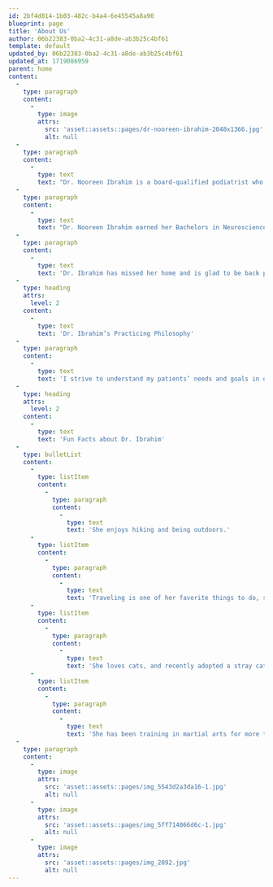 ```yaml
---
id: 2bf4d814-1b03-482c-b4a4-6e45545a8a90
blueprint: page
title: 'About Us'
author: 06b22383-0ba2-4c31-a8de-ab3b25c4bf61
template: default
updated_by: 06b22383-0ba2-4c31-a8de-ab3b25c4bf61
updated_at: 1719086959
parent: home
content:
  -
    type: paragraph
    content:
      -
        type: image
        attrs:
          src: 'asset::assets::pages/dr-nooreen-ibrahim-2048x1366.jpg'
          alt: null
  -
    type: paragraph
    content:
      -
        type: text
        text: "Dr. Nooreen Ibrahim is a board-qualified podiatrist who serves patients in the Highland Park area with great enthusiasm. She enjoys treating patients with all types of pathologies and different age ranges, using her conservative and surgical training.\_"
  -
    type: paragraph
    content:
      -
        type: text
        text: "Dr. Nooreen Ibrahim earned her Bachelors in Neuroscience from UIC. She completed her Doctorate in Podiatric Medicine and Surgery at Des Moines University in Iowa and her residency at Wheaton Franciscan/Ascension in Milwaukee, WI.\_"
  -
    type: paragraph
    content:
      -
        type: text
        text: 'Dr. Ibrahim has missed her home and is glad to be back practicing in Illinois. In her free time, she enjoys spending time with her family, continuing her martial arts training, and reading. She is fluent in Hindi and Urdu.'
  -
    type: heading
    attrs:
      level: 2
    content:
      -
        type: text
        text: 'Dr. Ibrahim’s Practicing Philosophy'
  -
    type: paragraph
    content:
      -
        type: text
        text: 'I strive to understand my patients’ needs and goals in order to support their continued life goals. I work to build positive relationships; taking the time to listen to my patients’ needs. Medicine is a team approach and I believe in keeping my patients educated about both their conservative and surgical treatment options. Together we can determine the best course of treatment to have the best outcome for the patient.'
  -
    type: heading
    attrs:
      level: 2
    content:
      -
        type: text
        text: 'Fun Facts about Dr. Ibrahim'
  -
    type: bulletList
    content:
      -
        type: listItem
        content:
          -
            type: paragraph
            content:
              -
                type: text
                text: 'She enjoys hiking and being outdoors.'
      -
        type: listItem
        content:
          -
            type: paragraph
            content:
              -
                type: text
                text: 'Traveling is one of her favorite things to do, she has a vast list of places to visit.'
      -
        type: listItem
        content:
          -
            type: paragraph
            content:
              -
                type: text
                text: 'She loves cats, and recently adopted a stray cat that needed a home.'
      -
        type: listItem
        content:
          -
            type: paragraph
            content:
              -
                type: text
                text: 'She has been training in martial arts for more than ten years.'
  -
    type: paragraph
    content:
      -
        type: image
        attrs:
          src: 'asset::assets::pages/img_5543d2a3da16-1.jpg'
          alt: null
      -
        type: image
        attrs:
          src: 'asset::assets::pages/img_5ff714066d6c-1.jpg'
          alt: null
      -
        type: image
        attrs:
          src: 'asset::assets::pages/img_2892.jpg'
          alt: null
---
```

